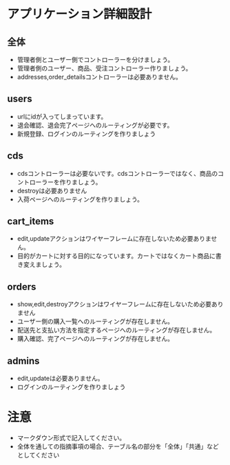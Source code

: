 # アプリケーション詳細設計
## 全体
- 管理者側とユーザー側でコントローラーを分けましょう。
- 管理者側のユーザー、商品、受注コントローラー作りましょう。
- addresses,order_detailsコントローラーは必要ありません。

## users
- urlにidが入ってしまっています。
- 退会確認、退会完了ページへのルーティングが必要です。
- 新規登録、ログインのルーティングを作りましょう

## cds
- cdsコントローラーは必要ないです。cdsコントローラーではなく、商品のコントローラーを作りましょう。
- destroyは必要ありません
- 入荷ページへのルーティングを作りましょう。

## cart_items
- edit,updateアクションはワイヤーフレームに存在しないため必要ありません。
- 目的がカートに対する目的になっています。カートではなくカート商品に書き変えましょう。

## orders
- show,edit,destroyアクションはワイヤーフレームに存在しないため必要ありません
- ユーザー側の購入一覧へのルーティングが存在しません。
- 配送先と支払い方法を指定するページへのルーティングが存在しません。
- 購入確認、完了ページへのルーティングが存在しません。

## admins
- edit,updateは必要ありません。
- ログインのルーティングを作りましょう

# 注意
* マークダウン形式で記入してください。
* 全体を通しての指摘事項の場合、テーブル名の部分を「全体」「共通」などとしてください
